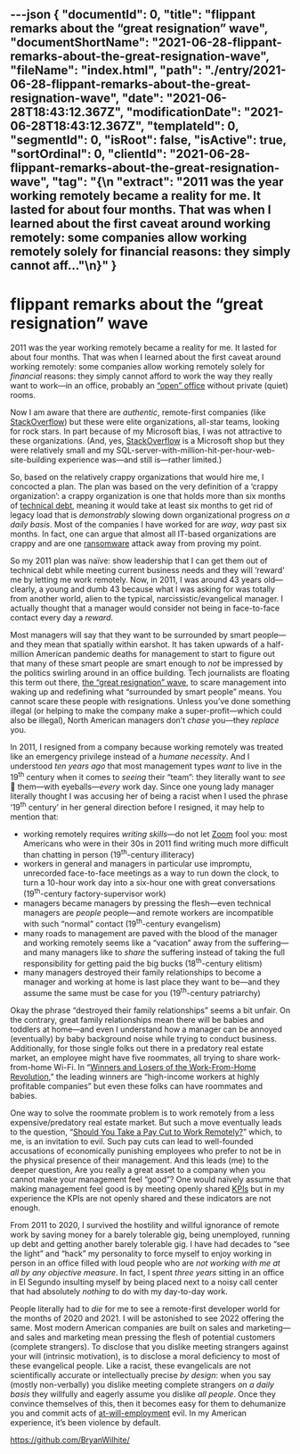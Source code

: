 ---json
{
  "documentId": 0,
  "title": "flippant remarks about the “great resignation” wave",
  "documentShortName": "2021-06-28-flippant-remarks-about-the-great-resignation-wave",
  "fileName": "index.html",
  "path": "./entry/2021-06-28-flippant-remarks-about-the-great-resignation-wave",
  "date": "2021-06-28T18:43:12.367Z",
  "modificationDate": "2021-06-28T18:43:12.367Z",
  "templateId": 0,
  "segmentId": 0,
  "isRoot": false,
  "isActive": true,
  "sortOrdinal": 0,
  "clientId": "2021-06-28-flippant-remarks-about-the-great-resignation-wave",
  "tag": "{\n  \"extract\": \"2011 was the year working remotely became a reality for me. It lasted for about four months. That was when I learned about the first caveat around working remotely: some companies allow working remotely solely for financial reasons: they simply cannot aff…\"\n}"
}
---

# flippant remarks about the “great resignation” wave

2011 was the year working remotely became a reality for me. It lasted for about four months. That was when I learned about the first caveat around working remotely: some companies allow working remotely solely for _financial_ reasons: they simply cannot afford to work the way they really want to work—in an office, probably an [“open” office](https://hbr.org/2019/11/the-truth-about-open-offices) without private (quiet) rooms.

Now I am aware that there are _authentic_, remote-first companies (like [StackOverflow](https://stackoverflow.blog/2017/02/08/means-remote-first-company/)) but these were elite organizations, all-star teams, looking for rock stars. In part because of my Microsoft bias, I was not attractive to these organizations. (And, yes, [StackOverflow](https://stackoverflow.blog/2017/02/08/means-remote-first-company/) is a Microsoft shop but they were relatively small and my SQL-server-with-million-hit-per-hour-web-site-building experience was—and still is—rather limited.)

So, based on the relatively crappy organizations that would hire me, I concocted a plan. The plan was based on the very definition of a ‘crappy organization’: a crappy organization is one that holds more than six months of [technical debt](https://en.wikipedia.org/wiki/Technical_debt), meaning it would take at least six months to get rid of legacy load that is _demonstrably_ slowing down organizational progress _on a daily basis_. Most of the companies I have worked for are _way_, _way_ past six months. In fact, one can argue that almost all IT-based organizations are crappy and are one [ransomware](https://en.wikipedia.org/wiki/Ransomware) attack away from proving my point.

So my 2011 plan was naïve: show leadership that I can get them out of technical debt while meeting current business needs and they will ‘reward’ me by letting me work remotely. Now, in 2011, I was around 43 years old—clearly, a young and dumb 43 because what I was asking for was totally from another world, alien to the typical, narcissistic/evangelical manager. I actually thought that a manager would consider not being in face-to-face contact every day a _reward_.

Most managers will say that they want to be surrounded by smart people—and they mean that spatially within earshot. It has taken upwards of a half-million American pandemic deaths for management to start to figure out that many of these smart people are smart enough to _not_ be impressed by the politics swirling around in an office building. Tech journalists are floating this term out there, [the “great resignation” wave](https://www.axios.com/resignations-companies-e279fcfc-c8e7-4955-8a9b-47562490ee55.html), to scare management into waking up and redefining what “surrounded by smart people” means. You cannot scare these people with resignations. Unless you’ve done something illegal (or helping to make the company make a super-profit—which could also be illegal), North American managers don’t _chase_ you—they _replace_ you.

In 2011, I resigned from a company because working remotely was treated like an emergency privilege instead of a _humane necessity_. And I understood _ten years ago_ that most management types _want_ to live in the 19<sup>th</sup> century when it comes to _seeing_ their “team”: they literally want to _see_ 👀 them—with eyeballs—_every_ work day. Since one young lady manager literally thought I was accusing her of being a racist when I used the phrase ‘19<sup>th</sup> century’ in her general direction before I resigned, it may help to mention that:

- working remotely requires _writing skills_—do not let [Zoom](https://en.wikipedia.org/wiki/Zoom_(software)) fool you: most Americans who were in their 30s in 2011 find writing much more difficult than chatting in person (19<sup>th</sup>-century illiteracy)
- workers in general and managers in particular use impromptu, unrecorded face-to-face meetings as a way to run down the clock, to turn a 10-hour work day into a six-hour one with great conversations (19<sup>th</sup>-century factory-supervisor work)
- managers became managers by pressing the flesh—even technical managers are _people_ people—and remote workers are incompatible with such “normal” contact (19<sup>th</sup>-century evangelism)
- many roads to management are paved with the blood of the manager and working remotely seems like a “vacation” away from the suffering—and many managers like to _share_ the suffering instead of taking the full responsibility for getting paid the big bucks (18<sup>th</sup>-century elitism)
- many managers destroyed their family relationships to become a manager and working at home is last place they want to be—and they assume the same must be case for you (19<sup>th</sup>-century patriarchy)

Okay the phrase “destroyed their family relationships” seems a bit unfair. On the contrary, great family relationships mean there will be babies and toddlers at home—and even I understand how a manager can be annoyed (eventually) by baby background noise while trying to conduct business. Additionally, for those single folks out there in a predatory real estate market, an employee might have five roommates, all trying to share work-from-home Wi-Fi. In “[Winners and Losers of the Work-From-Home Revolution](https://www.theatlantic.com/ideas/archive/2021/06/winners-losers-work-home-remote/619181/),” the leading winners are “high-income workers at highly profitable companies” but even these folks can have roommates and babies.

One way to solve the roommate problem is to work remotely from a less expensive/predatory real estate market. But such a move eventually leads to the question, “[Should You Take a Pay Cut to Work Remotely?](https://www.teamblind.com/blog/index.php/2021/06/14/should-you-take-a-pay-cut-to-work-remotely/)” which, to me, is an invitation to evil. Such pay cuts can lead to well-founded accusations of economically punishing employees who prefer to not be in the physical presence of their management. And this leads (me) to the deeper question, Are you really a great asset to a company when you cannot make your management feel “good”? One would naïvely assume that making management feel good is by meeting openly shared [KPIs](https://en.wikipedia.org/wiki/Performance_indicator) but in my experience the KPIs are not openly shared and these indicators are not enough.

From 2011 to 2020, I survived the hostility and willful ignorance of remote work by saving money for a barely tolerable gig, being unemployed, running up debt and getting another barely tolerable gig. I have had decades to “see the light” and “hack” my personality to force myself to enjoy working in person in an office filled with loud people who are _not working with me at all by any objective measure_. In fact, I spent _three years_ sitting in an office in El Segundo insulting myself by being placed next to a noisy call center that had absolutely _nothing_ to do with my day-to-day work.

People literally had to _die_ for me to see a remote-first developer world for the months of 2020 and 2021. I will be astonished to see 2022 offering the same. Most modern American companies are built on sales and marketing—and sales and marketing mean pressing the flesh of potential customers (complete strangers). To disclose that you dislike meeting strangers against your will (intrinsic motivation), is to disclose a moral deficiency to most of these evangelical people. Like a racist, these evangelicals are not scientifically accurate or intellectually precise _by design_: when you say (mostly non-verbally) you dislike meeting complete strangers _on a daily basis_ they willfully and eagerly assume you dislike _all people_. Once they convince themselves of this, then it becomes easy for them to dehumanize you and commit acts of [at-will-employment](https://en.wikipedia.org/wiki/At-will_employment) evil. In my American experience, it’s been violence by default.

<https://github.com/BryanWilhite/>
